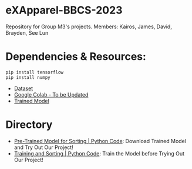 # eXApparel-BBCS-2023

Repository for Group M3's projects.
Members: Kairos, James, David, Brayden, See Lun

# Dependencies & Resources:
```
pip install tensorflow
pip install numpy
```
- [Dataset](https://github.com/Kairos-T/clothing-dataset-small)
- [Google Colab - To be Updated]()
- [Trained Model]()

# Directory
- [Pre-Trained Model for Sorting | Python Code](): Download Trained Model and Try Out Our Project!
- [Training and Sorting | Python Code](): Train the Model before Trying Out Our Project!
